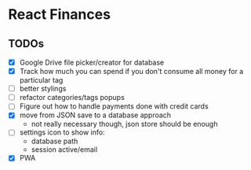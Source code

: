 # React Finances

## TODOs

- [x] Google Drive file picker/creator for database
- [x] Track how much you can spend if you don't consume all money for a particular tag
- [ ] better stylings
- [ ] refactor categories/tags popups
- [ ] Figure out how to handle payments done with credit cards
- [x] move from JSON save to a database approach
  - not really necessary though, json store should be enough
- [ ] settings icon to show info:
  - database path
  - session active/email
- [x] PWA

